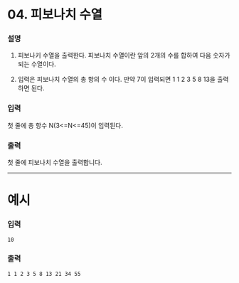 # 04. 피보나치 수열
### 설명

1) 피보나키 수열을 출력한다. 피보나치 수열이란 앞의 2개의 수를 합하여 다음 숫자가 되는 수열이다.

2) 입력은 피보나치 수열의 총 항의 수 이다. 만약 7이 입력되면 1 1 2 3 5 8 13을 출력하면 된다.


### 입력

첫 줄에 총 항수 N(3<=N<=45)이 입력된다.


### 출력

첫 줄에 피보나치 수열을 출력합니다.

---
# 예시
### 입력
```
10
```

### 출력
```
1 1 2 3 5 8 13 21 34 55
```